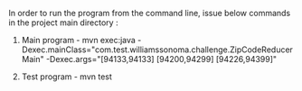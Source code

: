 In order to run the program from the command line, issue below commands in the project main directory : 
1. Main program - 
  mvn exec:java -Dexec.mainClass="com.test.williamssonoma.challenge.ZipCodeReducerMain" -Dexec.args="[94133,94133] [94200,94299] [94226,94399]"

2. Test program - 
  mvn test 
